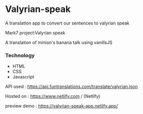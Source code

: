 # Valyrian-speak

A translation app to convert our sentences to valyrian speak

Mark7 project:Valyrian speak

A translation of minion's banana talk using vanillsJS

<h3>Technology</h3>
<ul>
<li>HTML</li>
<li>CSS</li>
<li>Javascript</li>
</ul>

API used : https://api.funtranslations.com/translate/valyrian.json

Hosted on : https://www.netlify.com / (Netlify)

preview demo : https://valyrian-speak-app.netlify.app/
